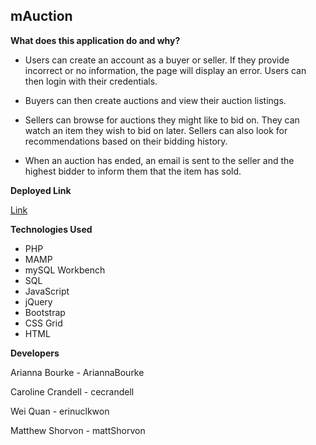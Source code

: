 ## mAuction

**What does this application do and why?**

<!-- ![](images/mAuction.gif) -->

* Users can create an account as a buyer or seller. If they provide incorrect or no information, the page will display an error. Users can then login with their credentials.

* Buyers can then create auctions and view their auction listings.

* Sellers can browse for auctions they might like to bid on. They can watch an item they wish to bid on later. Sellers can also look for recommendations based on their bidding history.

* When an auction has ended, an email is sent to the seller and the highest bidder to inform them that the item has sold.

<!-- ![](images/Email.gif) -->

**Deployed Link**

<a href="#" target="_blank">Link</a>

**Technologies Used**

- PHP
- MAMP
- mySQL Workbench
- SQL
- JavaScript
- jQuery
- Bootstrap
- CSS Grid
- HTML

**Developers**

Arianna Bourke - AriannaBourke

Caroline Crandell - cecrandell

Wei Quan - erinuclkwon

Matthew Shorvon - mattShorvon
